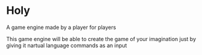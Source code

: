 # Holy

A game engine made by a player for players 

This game engine will be able to create the game of your imagination just by giving it nartual language commands as an input
